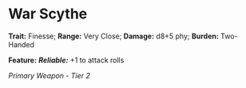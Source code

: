 # War Scythe

**Trait:** Finesse; **Range:** Very Close; **Damage:** d8+5 phy; **Burden:** Two-Handed

**Feature:** ***Reliable:*** +1 to attack rolls

*Primary Weapon - Tier 2*
